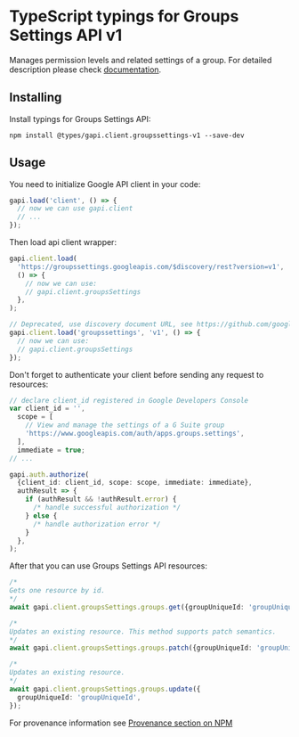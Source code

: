 # TypeScript typings for Groups Settings API v1

Manages permission levels and related settings of a group.
For detailed description please check [documentation](https://developers.google.com/google-apps/groups-settings/get_started).

## Installing

Install typings for Groups Settings API:

```
npm install @types/gapi.client.groupssettings-v1 --save-dev
```

## Usage

You need to initialize Google API client in your code:

```typescript
gapi.load('client', () => {
  // now we can use gapi.client
  // ...
});
```

Then load api client wrapper:

```typescript
gapi.client.load(
  'https://groupssettings.googleapis.com/$discovery/rest?version=v1',
  () => {
    // now we can use:
    // gapi.client.groupsSettings
  },
);
```

```typescript
// Deprecated, use discovery document URL, see https://github.com/google/google-api-javascript-client/blob/master/docs/reference.md#----gapiclientloadname----version----callback--
gapi.client.load('groupssettings', 'v1', () => {
  // now we can use:
  // gapi.client.groupsSettings
});
```

Don't forget to authenticate your client before sending any request to resources:

```typescript
// declare client_id registered in Google Developers Console
var client_id = '',
  scope = [
    // View and manage the settings of a G Suite group
    'https://www.googleapis.com/auth/apps.groups.settings',
  ],
  immediate = true;
// ...

gapi.auth.authorize(
  {client_id: client_id, scope: scope, immediate: immediate},
  authResult => {
    if (authResult && !authResult.error) {
      /* handle successful authorization */
    } else {
      /* handle authorization error */
    }
  },
);
```

After that you can use Groups Settings API resources: <!-- TODO: make this work for multiple namespaces -->

```typescript
/*
Gets one resource by id.
*/
await gapi.client.groupsSettings.groups.get({groupUniqueId: 'groupUniqueId'});

/*
Updates an existing resource. This method supports patch semantics.
*/
await gapi.client.groupsSettings.groups.patch({groupUniqueId: 'groupUniqueId'});

/*
Updates an existing resource.
*/
await gapi.client.groupsSettings.groups.update({
  groupUniqueId: 'groupUniqueId',
});
```

For provenance information see [Provenance section on NPM](https://www.npmjs.com/package/@maxim_mazurok/gapi.client.groupssettings-v1#Provenance:~:text=none-,Provenance,-Built%20and%20signed)
